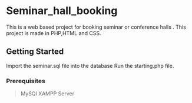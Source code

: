 # Seminar_hall_booking
This is a web based project for booking seminar or conference halls .
This project is made in PHP,HTML and CSS.
## Getting Started
Import the seminar.sql file into the database
Run the starting.php file.
### Prerequisites
>MySQl
>XAMPP Server
